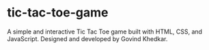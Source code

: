 # tic-tac-toe-game
A simple and interactive Tic Tac Toe game built with HTML, CSS, and JavaScript. Designed and developed by Govind Khedkar.
